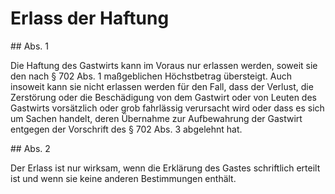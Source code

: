 # Erlass der Haftung



\#\# Abs. 1

 Die Haftung des Gastwirts kann im Voraus nur erlassen werden, soweit sie den nach § 702 Abs. 1 maßgeblichen Höchstbetrag übersteigt. Auch insoweit kann sie nicht erlassen werden für den Fall, dass der Verlust, die Zerstörung oder die Beschädigung von dem Gastwirt oder von Leuten des Gastwirts vorsätzlich oder grob fahrlässig verursacht wird oder dass es sich um Sachen handelt, deren Übernahme zur Aufbewahrung der Gastwirt entgegen der Vorschrift des § 702 Abs. 3 abgelehnt hat.

\#\# Abs. 2

 Der Erlass ist nur wirksam, wenn die Erklärung des Gastes schriftlich erteilt ist und wenn sie keine anderen Bestimmungen enthält. 

